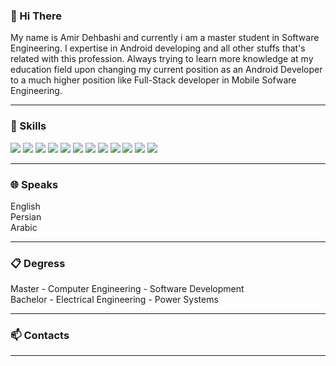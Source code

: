### 👋 Hi There

My name is Amir Dehbashi and currently i am a master student in Software Engineering. I expertise in Android developing and all other stuffs that's related with this profession. Always trying to learn more knowledge at my education field upon changing my current position as an Android Developer to a much higher position like Full-Stack developer in Mobile Sofware Engineering.

-----------------------------------------------------------------------------------------------------------------------------------------------------------------------------------

### 💪 Skills

![](https://img.shields.io/badge/OS-Windows-informational?style=flat&color=0078D6)
![](https://img.shields.io/badge/Languages-Kotlin-informational?style=flat&color=0095DS)
![](https://img.shields.io/badge/Languages-Java-informational?style=flat&color=007396)
![](https://img.shields.io/badge/Tools-AndroidStudio-informational?style=flat&color=3DDC84)
![](https://img.shields.io/badge/Tools-Postman-informational?style=flat&color=FF6C37)
![](https://img.shields.io/badge/Tools-Fork-informational?style=flat&color=00AFF0)
![](https://img.shields.io/badge/Tools-Github-informational?style=flat&color=6f42c1)
![](https://img.shields.io/badge/Tools-GooglePlay-informational?style=flat&color=414141)
![](https://img.shields.io/badge/Tools-Trello-informational?style=flat&color=0079BF)
![](https://img.shields.io/badge/Design-AdobePs-informational?style=flat&color=31A8FF)
![](https://img.shields.io/badge/Design-AdobeXd-informational?style=flat&color=FF61F6)
![](https://img.shields.io/badge/Design-AdobeAi-informational?style=flat&color=FF9A00)

-----------------------------------------------------------------------------------------------------------------------------------------------------------------------------------

### 🌐 Speaks

English <br/>
Persian <br/>
Arabic

-----------------------------------------------------------------------------------------------------------------------------------------------------------------------------------

### 📋 Degress

Master - Computer Engineering - Software Development <br/>
Bachelor - Electrical Engineering - Power Systems

-----------------------------------------------------------------------------------------------------------------------------------------------------------------------------------

### 📫 Contacts



-----------------------------------------------------------------------------------------------------------------------------------------------------------------------------------

<!--- ### 📈 Stats --->

<!--- ![](https://github-readme-stats.vercel.app/api?username=A-Dehbashi&theme=vue-dark&show_icons=true&count_private=true) --->
<!--- ![](https://github-readme-stats.vercel.app/api/top-langs/?username=A-Dehbashi&theme=vue-dark&layout=compact) --->
